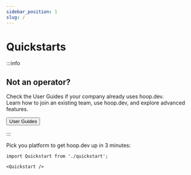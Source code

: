 ```yaml
---
sidebar_position: 1
slug: /
---
```


# Quickstarts


:::info
## Not an operator?

Check the User Guides if your company already uses hoop.dev. <br/>Learn how to join an existing team, use hoop.dev, and explore advanced features.

<div>  
<a href="/docs/user-guides">
<button class="button button--primary button--lg" >User Guides</button>  
</a>
</div>

:::

Pick you platform to get hoop.dev up in 3 minutes:

```mdx-code-block
import Quickstart from './quickstart';

<Quickstart />
```